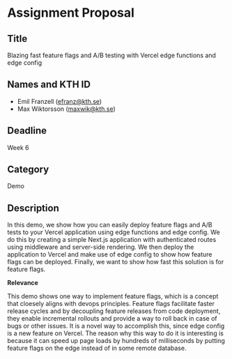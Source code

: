 # Assignment Proposal

## Title

Blazing fast feature flags and A/B testing with Vercel edge functions and edge config

## Names and KTH ID

  - Emil Franzell (efranz@kth.se)
  - Max Wiktorsson (maxwik@kth.se)

## Deadline

Week 6

## Category

Demo

## Description

In this demo, we show how you can easily deploy feature flags and A/B tests to your Vercel application using edge functions and edge config. We do this by creating a simple Next.js application with authenticated routes using middleware and server-side rendering. We then deploy the application to Vercel and make use of edge config to show how feature flags can be deployed. Finally, we want to show how fast this solution is for feature flags.

**Relevance**

This demo shows one way to implement feature flags, which is a concept that cloesely aligns with devops principles. Feature flags facilitate faster release cycles and by decoupling feature releases from code deployment, they enable incremental rollouts and provide a way to roll back in case of bugs or other issues. It is a novel way to accomplish this, since edge config is a new feature on Vercel. The reason why this way to do it is interesting is because it can speed up page loads by hundreds of milliseconds by putting feature flags on the edge instead of in some remote database.